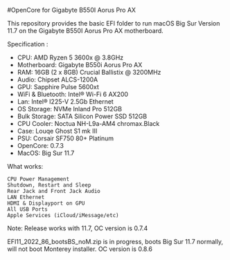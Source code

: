 #OpenCore for Gigabyte B550I Aorus Pro AX


This repository provides the basic EFI folder to run macOS Big Sur Version 11.7 on the Gigabyte B550I Aorus Pro AX motherboard.


Specification :
- CPU: AMD Ryzen 5 3600x @ 3.8GHz
- Motherboard: Gigabyte B550i Aorus Pro AX
- RAM: 16GB (2 x 8GB) Crucial Ballistix @ 3200MHz
- Audio: Chipset ALCS-1200A
- GPU: Sapphire Pulse 5600xt
- WiFi & Bluetooth: Intel® Wi-Fi 6 AX200
- Lan: Intel® I225-V 2.5Gb Ethernet
- OS Storage: NVMe Inland Pro 512GB
- Bulk Storage:	SATA Silicon Power SSD 512GB
- CPU Cooler: Noctua NH-L9a-AM4 chromax.Black
- Case:	Louqe Ghost S1 mk III
- PSU: Corsair SF750 80+ Platinum
- OpenCore: 0.7.3
- MacOS: Big Sur 11.7


What works:
   
    CPU Power Management
    Shutdown, Restart and Sleep
    Rear Jack and Front Jack Audio
    LAN Ethernet
    HDMI & Displayport on GPU
    All USB Ports
    Apple Services (iCloud/iMessage/etc)


Note:
Release works with 11.7, OC version is 0.7.4

EFI11_2022_86_bootsBS_noM.zip is in progress, boots Big Sur 11.7 normally, will not boot Monterey installer. OC version is 0.8.6
